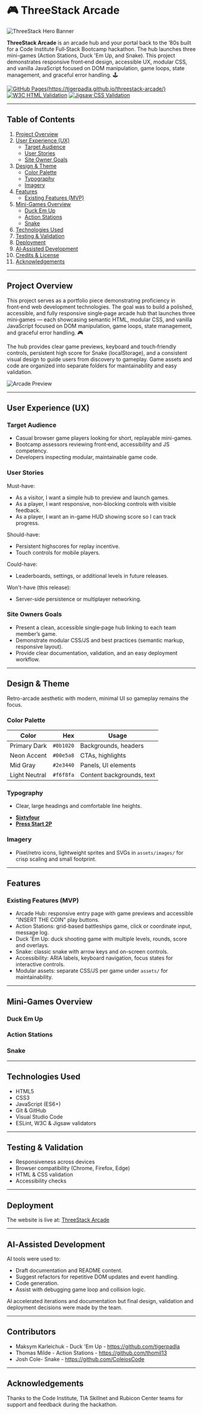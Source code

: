 # 🎮 ThreeStack Arcade

![ThreeStack Hero Banner](assets/images/three-stack-hero.png)

**ThreeStack Arcade** is an arcade hub and your portal back to the ’80s built for a Code Institute Full‑Stack Bootcamp hackathon. The hub launches three mini-games (Action Stations, Duck 'Em Up, and Snake). This project demonstrates responsive front‑end design, accessible UX, modular CSS, and vanilla JavaScript focused on DOM manipulation, game loops, state management, and graceful error handling. 🕹️

[![GitHub Pages](https://img.shields.io/badge/GitHub%20Pages-Live%20Site-blue.svg)(https://tigerpadla.github.io/threestack-arcade/)](#)
[![W3C HTML Validation](https://img.shields.io/badge/W3C-HTML5%20Valid-orange.svg)](assets/images/html-validation.png)
[![Jigsaw CSS Validation](https://img.shields.io/badge/Jigsaw-CSS3%20Valid-blueviolet.svg)](assets/images/css-validation.png)

---

## Table of Contents

1. [Project Overview](#project-overview)  
2. [User Experience (UX)](#user-experience-ux)  
   - [Target Audience](#target-audience)  
   - [User Stories](#user-stories)  
   - [Site Owner Goals](#site-owner-goals)  
3. [Design & Theme](#design--theme)  
   - [Color Palette](#color-palette)  
   - [Typography](#typography)  
   - [Imagery](#imagery)  
4. [Features](#features)  
   - [Existing Features (MVP)](#existing-features-mvp)
5. [Mini-Games Overview](#mini-games-overview)  
   - [Duck Em Up](#duck-em-up)
   - [Action Stations](#action-stations)
   - [Snake](#snake)
6. [Technologies Used](#technologies-used)  
7. [Testing & Validation](#testing--validation)  
8. [Deployment](#deployment)  
9. [AI‑Assisted Development](#ai-assisted-development)  
10. [Credits & License](#credits--license)  
11. [Acknowledgements](#acknowledgements)

---

## Project Overview

This project serves as a portfolio piece demonstrating proficiency in front‑end web development technologies. The goal was to build a polished, accessible, and fully responsive single‑page arcade hub that launches three mini‑games — each showcasing semantic HTML, modular CSS, and vanilla JavaScript focused on DOM manipulation, game loops, state management, and graceful error handling. 🎮

The hub provides clear game previews, keyboard and touch‑friendly controls, persistent high score for Snake (localStorage), and a consistent visual design to guide users from discovery to gameplay. Game assets and code are organized into separate folders for maintainability and easy validation.

![Arcade Preview](assets/images/3-devices-preview.png)

---

## User Experience (UX)

### Target Audience

- Casual browser game players looking for short, replayable mini-games.  
- Bootcamp assessors reviewing front‑end, accessibility and JS competency.  
- Developers inspecting modular, maintainable game code.

### User Stories

Must-have:
- As a visitor, I want a simple hub to preview and launch games.  
- As a player, I want responsive, non-blocking controls with visible feedback.  
- As a player, I want an in-game HUD showing score so I can track progress.

Should-have:
- Persistent highscores for replay incentive.  
- Touch controls for mobile players.

Could-have:
- Leaderboards, settings, or additional levels in future releases.

Won't-have (this release):
- Server-side persistence or multiplayer networking.

### Site Owners Goals

- Present a clean, accessible single‑page hub linking to each team member’s game.  
- Demonstrate modular CSS/JS and best practices (semantic markup, responsive layout).  
- Provide clear documentation, validation, and an easy deployment workflow.

---

## Design & Theme

Retro-arcade aesthetic with modern, minimal UI so gameplay remains the focus.

### Color Palette

| Color | Hex | Usage |
|---|---:|---|
| Primary Dark | `#0b1020` | Backgrounds, headers |
| Neon Accent | `#00e5a8` | CTAs, highlights |
| Mid Gray | `#2e3440` | Panels, UI elements |
| Light Neutral | `#f6f8fa` | Content backgrounds, text |

### Typography

- Clear, large headings and comfortable line heights.
* [**Sixtyfour**](https://fonts.google.com/specimen/Sixtyfour)
* [**Press Start 2P**](https://fonts.google.com/specimen/Press+Start+2P)

### Imagery

- Pixel/retro icons, lightweight sprites and SVGs in `assets/images/` for crisp scaling and small footprint.

---

## Features

### Existing Features (MVP)

- Arcade Hub: responsive entry page with game previews and accessible "INSERT THE COIN" play buttons.  
- Action Stations: grid-based battleships game, click or coordinate input, message log.  
- Duck 'Em Up: duck shooting game with multiple levels, rounds, score and overlays.  
- Snake: classic snake with arrow keys and on-screen controls.  
- Accessibility: ARIA labels, keyboard navigation, focus states for interactive controls.  
- Modular assets: separate CSS/JS per game under `assets/` for maintainability.

---

## Mini-Games Overview

### Duck Em Up

### Action Stations

### Snake

---

## Technologies Used

- HTML5 
- CSS3
- JavaScript (ES6+) 
- Git & GitHub  
- Visual Studio Code  
- ESLint, W3C & Jigsaw validators

---

## Testing & Validation

* Responsiveness across devices  
* Browser compatibility (Chrome, Firefox, Edge)   
* HTML & CSS validation  
* Accessibility checks

---

## Deployment

The website is live at: [ThreeStack Arcade](https://tigerpadla.github.io/threestack-arcade/)

---

## AI‑Assisted Development

AI tools were used to:
- Draft documentation and README content.  
- Suggest refactors for repetitive DOM updates and event handling.
- Code generation.  
- Assist with debugging game loop and collision logic.

AI accelerated iterations and documentation but final design, validation and deployment decisions were made by the team.

---

## Contributors

- Maksym Karleichuk - Duck 'Em Up - https://github.com/tigerpadla  
- Thomas Milde - Action Stations - https://github.com/thomil13  
- Josh Cole- Snake - https://github.com/ColeiosCode

---

## Acknowledgements

Thanks to the Code Institute, TIA Skillnet and Rubicon Center teams for support and feedback during the hackathon.
